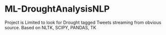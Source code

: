 # ML-DroughtAnalysisNLP
Project is Limited to look for Drought tagged Tweets streaming from obvious source. Based on NLTK, SCIPY, PANDAS, TK
